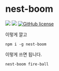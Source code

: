 # nest-boom

![](https://img.shields.io/badge/language-Node-yellow) ![](https://img.shields.io/badge/version-0.4.1-brightgreen) [![GitHub license](https://img.shields.io/badge/license-MIT-blue.svg)]() 

이렇게 깔고
```
npm i -g nest-boom
```

이렇게 쓰면 됩니다.
```
nest-boom fire-ball
```